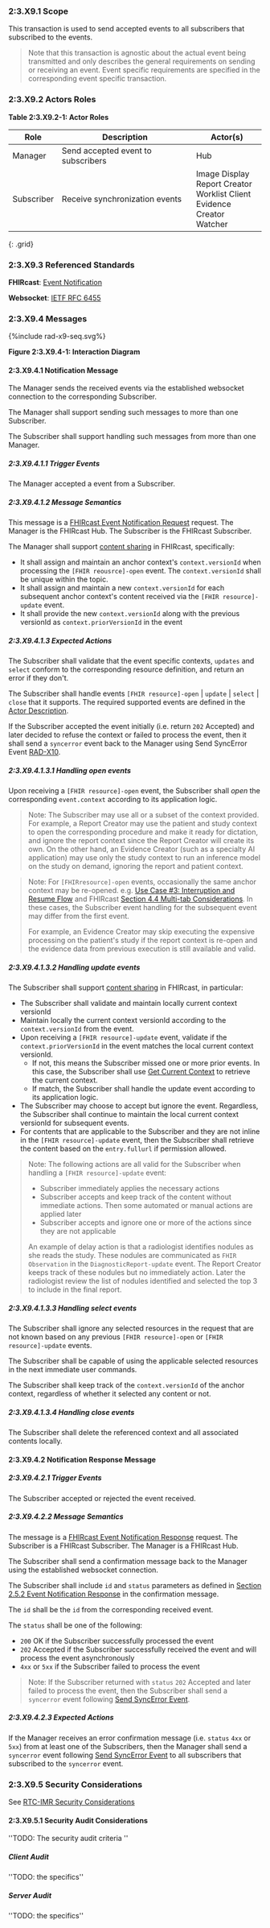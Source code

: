 ### 2:3.X9.1 Scope

This transaction is used to send accepted events to all subscribers that subscribed to the events.

> Note that this transaction is agnostic about the actual event being transmitted and only describes the general requirements on sending or receiving an event. Event specific requirements are specified in the corresponding event specific transaction.

### 2:3.X9.2 Actors Roles

**Table 2:3.X9.2-1: Actor Roles**

| Role | Description | Actor(s) |
|------|-------------|----------|
| Manager | Send accepted event to subscribers | Hub |
| Subscriber | Receive synchronization events | Image Display<br>Report Creator<br>Worklist Client<br>Evidence Creator<br>Watcher |
{: .grid}

### 2:3.X9.3 Referenced Standards

**FHIRcast**: [Event Notification](https://build.fhir.org/ig/HL7/fhircast-docs/2-5-EventNotification.html)

**Websocket**: [IETF RFC 6455](https://www.rfc-editor.org/rfc/rfc6455)

### 2:3.X9.4 Messages

<div>
{%include rad-x9-seq.svg%}
</div>

<div style="clear: left"/>

**Figure 2:3.X9.4-1: Interaction Diagram**

#### 2:3.X9.4.1 Notification Message
The Manager sends the received events via the established websocket connection to the corresponding Subscriber.

The Manager shall support sending such messages to more than one Subscriber.

The Subscriber shall support handling such messages from more than one Manager. 

##### 2:3.X9.4.1.1 Trigger Events

The Manager accepted a event from a Subscriber.

##### 2:3.X9.4.1.2 Message Semantics

This message is a [FHIRcast Event Notification Request](https://build.fhir.org/ig/HL7/fhircast-docs/2-5-EventNotification.html#event-notification-request) request. The Manager is the FHIRcast Hub. The Subscriber is the FHIRcast Subscriber.

The Manager shall support [content sharing](https://build.fhir.org/ig/HL7/fhircast-docs/2-10-ContentSharing.html) in FHIRcast, specifically:
- It shall assign and maintain an anchor context's `context.versionId` when processing the `[FHIR reousrce]-open` event. The `context.versionId` shall be unique within the topic.
- It shall assign and maintain a new `context.versionId` for each subsequent anchor context's content received via the `[FHIR resource]-update` event.
- It shall provide the new `context.versionId` along with the previous versionId as `context.priorVersionId` in the event

##### 2:3.X9.4.1.3 Expected Actions

The Subscriber shall validate that the event specific contexts, `updates` and `select` conform to the corresponding resource definition, and return an error if they don't.

The Subscriber shall handle events `[FHIR resource]-open` | `update` | `select` | `close` that it supports. The required supported events are defined in the [Actor Description](volume-1.html#1xx11-actors-description-and-actor-profile-requirements).

If the Subscriber accepted  the event initially (i.e. return `202` Accepted) and later decided to refuse the context or failed to process the event, then it shall send a `syncerror` event back to the Manager using Send SyncError Event [RAD-X10](rad-10.html).

##### 2:3.X9.4.1.3.1 Handling open events

Upon receiving a `[FHIR resource]-open` event, the Subscriber shall *open* the corresponding `event.context` according to its application logic.

> Note: The Subscriber may use all or a subset of the context provided. For example, a Report Creator may use the patient and study context to open the corresponding procedure and make it ready for dictation, and ignore the report context since the Report Creator will create its own. On the other hand, an Evidence Creator (such as a specialty AI application) may use only the study context to run an inference model on the study on demand, ignoring the report and patient context.

> Note: For `[FHIRresource]-open` events, occasionally the same anchor context may be re-opened. e.g. [Use Case #3: Interruption and Resume Flow](volume-1.html#1xx423-use-case-3-interruption-and-resume-flow) and FHIRcast [Section 4.4 Multi-tab Considerations](https://build.fhir.org/ig/HL7/fhircast-docs/4-4-multitab-considerations.html). In these cases, the Subscriber event handling for the subsequent event may differ from the first event.
>
> For example, an Evidence Creator may skip executing the expensive processing on the patient's study if the report context is re-open and the evidence data from previous execution is still available and valid. 

##### 2:3.X9.4.1.3.2 Handling update events

The Subscriber shall support [content sharing](https://build.fhir.org/ig/HL7/fhircast-docs/2-10-ContentSharing.html) in FHIRcast, in particular:
- The Subscriber shall validate and maintain locally current context versionId
- Maintain locally the current context versionId according to the `context.versionId` from the event.
- Upon receiving a `[FHIR resource]-update` event, validate if the `context.priorVersionId` in the event matches the local current context versionId.
    - If not, this means the Subscriber missed one or more prior events. In this case, the Subscriber shall use [Get Current Context](rad-x8.html) to retrieve the current context.
    - If match, the Subscriber shall handle the update event according to its application logic. 
- The Subscriber may choose to accept but ignore the event. Regardless, the Subscriber shall continue to maintain the local current context versionId for subsequent events.
- For contents that are applicable to the Subscriber and they are not inline in the `[FHIR resource]-update` event, then the Subscriber shall retrieve the content based on the `entry.fullurl` if permission allowed.

> Note: The following actions are all valid for the Subscriber when handling a `[FHIR resource]-update` event:
> - Subscriber immediately applies the necessary actions
> - Subscriber accepts and keep track of the content without immediate actions. Then some automated or manual actions are applied later
> - Subscriber accepts and ignore one or more of the actions since they are not applicable
>
> An example of delay action is that a radiologist identifies nodules as she reads the study. These nodules are communicated as `FHIR Observation` in the `DiagnosticReport-update` event. The Report Creator keeps track of these nodules but no immediately action. Later the radiologist review the list of nodules identified and selected the top 3 to include in the final report.

##### 2:3.X9.4.1.3.3 Handling select events

The Subscriber shall ignore any selected resources in the request that are not known based on any previous `[FHIR resource]-open` or `[FHIR resource]-update` events.

The Subscriber shall be capable of using the applicable selected resources in the next immediate user commands.

The Subscriber shall keep track of the `context.versionId` of the anchor context, regardless of whether it selected any content or not.

##### 2:3.X9.4.1.3.4 Handling close events

The Subscriber shall delete the referenced context and all associated contents locally.

#### 2:3.X9.4.2 Notification Response Message

##### 2:3.X9.4.2.1 Trigger Events

The Subscriber accepted or rejected the event received.

##### 2:3.X9.4.2.2 Message Semantics

The message is a [FHIRcast Event Notification Response](https://build.fhir.org/ig/HL7/fhircast-docs/2-5-EventNotification.html#event-notification-response) request. The Subscriber is a FHIRcast Subscriber. The Manager is a FHIRcast Hub.

The Subscriber shall send a confirmation message back to the Manager using the established websocket connection.

The Subscriber shall include `id` and `status` parameters as defined in [Section 2.5.2 Event Notification Response](https://build.fhir.org/ig/HL7/fhircast-docs/2-5-EventNotification.html#event-notification-response) in the confirmation message.

The `id` shall be the `id` from the corresponding received event.

The `status` shall be one of the following:
- `200` OK if the Subscriber successfully processed the event
- `202` Accepted if the Subscriber successfully received the event and will process the event asynchronously
- `4xx` or `5xx` if the Subscriber failed to process the event

> Note: If the Subscriber returned with `status` `202` Accepted and later failed to process the event, then the Subscriber shall send a `syncerror` event following [Send SyncError Event](rad-x10.html).

##### 2:3.X9.4.2.3 Expected Actions

If the Manager receives an error confirmation message (i.e. `status` `4xx` or `5xx`) from at least one of the Subscribers, then the Manager shall send a `syncerror` event following [Send SyncError Event](rad-x10.html) to all subscribers that subscribed to the `syncerror` event.

### 2:3.X9.5 Security Considerations

See [RTC-IMR Security Considerations](volume-1.html#1xx5-rtc-imr-security-considerations)

#### 2:3.X9.5.1 Security Audit Considerations

''TODO: The security audit criteria ''

##### Client Audit 

''TODO: the specifics''

##### Server Audit 

''TODO: the specifics''
